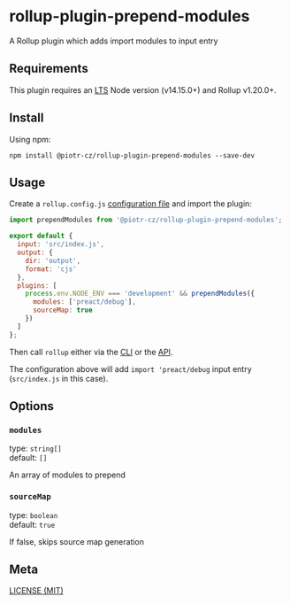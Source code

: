 # rollup-plugin-prepend-modules

A Rollup plugin which adds import modules to input entry

## Requirements

This plugin requires an [LTS](https://github.com/nodejs/Release) Node version (v14.15.0+) and Rollup v1.20.0+.

## Install

Using npm:

```console
npm install @piotr-cz/rollup-plugin-prepend-modules --save-dev
```

## Usage

Create a `rollup.config.js` [configuration file](https://www.rollupjs.org/guide/en/#configuration-files) and import the plugin:

```js
import prependModules from '@piotr-cz/rollup-plugin-prepend-modules';

export default {
  input: 'src/index.js',
  output: {
    dir: 'output',
    format: 'cjs'
  },
  plugins: [
    process.env.NODE_ENV === 'development' && prependModules({
      modules: ['preact/debug'],
      sourceMap: true
    })
  ]
};
```

Then call `rollup` either via the [CLI](https://www.rollupjs.org/guide/en/#command-line-reference) or the [API](https://www.rollupjs.org/guide/en/#javascript-api).

The configuration above will add `import 'preact/debug` input entry (`src/index.js` in this case).

## Options

### `modules`

type: `string[]`<br />
default: `[]`

An array of modules to prepend

### `sourceMap`

type: `boolean`<br />
default: `true`

If false, skips source map generation

## Meta

[LICENSE (MIT)](/LICENSE)
